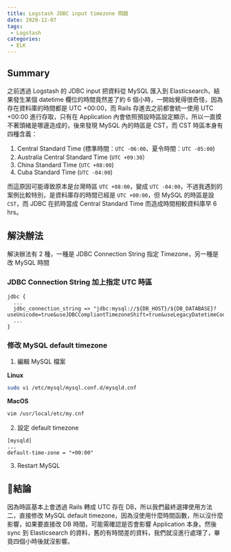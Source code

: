 ```yaml
---
title: Logstash JDBC input timezone 問題
date: 2020-12-07
tags:
 - Logstash
categories: 
 - ELK
---
```

## Summary
之前透過 Logstash 的 JDBC input 把資料從 MySQL 匯入到 Elasticsearch，結果發生某個 datetime 欄位的時間竟然差了約 6 個小時，一開始覺得很奇怪，因為存在資料庫的時間都是 UTC +00:00，而 Rails 存進去之前都會統一使用 UTC +00:00 進行存取，只有在 Application 內會依照預設時區設定顯示，所以一直摸不著頭緒是哪邊造成的，後來發現 MySQL 內的時區是 CST，而 CST 時區本身有四種含義：

1. Central Standard Time (標準時間：`UTC -06:00`、夏令時間：`UTC -05:00`)
2. Australia Central Standard Time (`UTC +09:30`）
3. China Standard Time (`UTC +08:00`)
4. Cuba Standard Time (`UTC -04:00`)

而這原因可能導致原本是台灣時區 `UTC +08:00`，變成 `UTC -04:00`，不過我遇到的案例比較特別，是資料庫存的時間已經是 `UTC +00:00`，但 MySQL 的時區是設 `CST`，而 JDBC 在抓時當成 Central Standard Time 而造成時間相較資料庫早 6 hrs。

## 解決辦法

解決辦法有 2 種，一種是 JDBC Connection String 指定 Timezone，另一種是改 MySQL 時間 

### JDBC Connection String 加上指定 UTC 時區
```
jdbc {
  ...
  jdbc_connection_string => "jdbc:mysql://${DB_HOST}/${DB_DATABASE}?useUnicode=true&useJDBCCompliantTimezoneShift=true&useLegacyDatetimeCode=false&serverTimezone=UTC"
  ...
}
```

### 修改 MySQL default timezone

1. 編輯 MySQL 檔案

**Linux**
```bash
sudo vi /etc/mysql/mysql.conf.d/mysqld.cnf
```

**MacOS**
```bash
vim /usr/local/etc/my.cnf
```

2. 設定 default timezone
```
[mysqld]
...
default-time-zone = "+00:00"
```

3. Restart MySQL


## 結論
因為時區基本上會透過 Rails 轉成 UTC 存在 DB，所以我們最終選擇使用方法二，直接修改 MySQL default timezone，因為沒使用什麼時間函數，所以沒什麼影響，如果要直接改 DB 時間，可能需確認是否會影響 Application 本身。然後 sync 到 Elasticsearch 的資料，舊的有時間差的資料，我們就沒進行處理了，畢竟四個小時後就沒影響。
